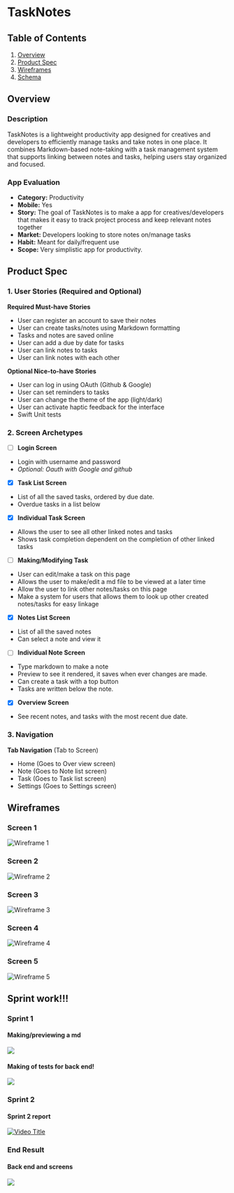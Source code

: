 # TaskNotes 

## Table of Contents

1. [Overview](#Overview)
2. [Product Spec](#Product-Spec)
3. [Wireframes](#Wireframes)
4. [Schema](#Schema)

## Overview

### Description

TaskNotes is a lightweight productivity app designed for creatives and developers to efficiently manage tasks and take notes in one place. It combines Markdown-based note-taking with a task management system that supports linking between notes and tasks, helping users stay organized and focused.

### App Evaluation

- **Category:** Productivity
- **Mobile:** Yes
- **Story:**  The goal of TaskNotes is to make a app for creatives/developers that makes it easy to track project process and keep relevant notes together
- **Market:** Developers looking to store notes on/manage tasks
- **Habit:** Meant for daily/frequent use
- **Scope:** Very simplistic app for productivity.

## Product Spec

### 1. User Stories (Required and Optional)

**Required Must-have Stories**

* User can register an account to save their notes
* User can create tasks/notes using Markdown formatting
* Tasks and notes are saved online
* User can add a due by date for tasks
* User can link notes to tasks
* User can link notes with each other

**Optional Nice-to-have Stories**

* User can log in using OAuth (Github & Google)
* User can set reminders to tasks
* User can change the theme of the app (light/dark)
* User can activate haptic feedback for the interface
* Swift Unit tests

### 2. Screen Archetypes

- [ ] **Login Screen**
* Login with username and password
* _Optional: Oauth with Google and github_
- [x] **Task List Screen**
* List of all the saved tasks, ordered by due date.
* Overdue tasks in a list below
- [x] **Individual Task Screen**
* Allows the user to see all other linked notes and tasks
* Shows task completion dependent on the completion of other linked tasks
- [ ] **Making/Modifying Task**
* User can edit/make a task on this page
* Allows the user to make/edit a md file to be viewed at a later time
* Allow the user to link other notes/tasks on this page
* Make a system for users that allows them to look up other created notes/tasks for easy linkage
- [x] **Notes List Screen**
* List of all the saved notes
* Can select a note and view it 
- [ ] **Individual Note Screen**
* Type markdown to make a note 
* Preview to see it rendered, it saves when ever changes are made.
* Can create a task with a top button
* Tasks are written below the note.
- [x] **Overview Screen**
* See recent notes, and tasks with the most recent due date.

### 3. Navigation

**Tab Navigation** (Tab to Screen)
* Home (Goes to Over view screen)
* Note (Goes to Note list screen)
* Task (Goes to Task list screen)
* Settings (Goes to Settings screen)

## Wireframes

### Screen 1
![Wireframe 1](./imgs/Wire1.png)

### Screen 2
![Wireframe 2](./imgs/Wire2.png)

### Screen 3
![Wireframe 3](./imgs/Wire3.png)

### Screen 4
![Wireframe 4](./imgs/Wire4.png)

### Screen 5
![Wireframe 5](./imgs/Wire5.png)

## Sprint work!!!

### Sprint 1

#### Making/previewing a md

<div>
    <a href="https://www.loom.com/share/c2f4b641857e4f1b97e3cc3c732fd1d8">
      <img style="max-width:300px;" src="https://cdn.loom.com/sessions/thumbnails/c2f4b641857e4f1b97e3cc3c732fd1d8-d22e6b3cfe292337-full-play.gif">
    </a>
  </div>

#### Making of tests for back end!

<div>
    <a href="https://www.loom.com/share/c7b62120ef384f1881619319cd058c3f">
      <img style="max-width:300px;" src="https://cdn.loom.com/sessions/thumbnails/c7b62120ef384f1881619319cd058c3f-d154debd75f47170-full-play.gif">
    </a>
  </div>

### Sprint 2

#### Sprint 2 report

[![Video Title](https://img.youtube.com/vi/z0jKObNgwR8/0.jpg)](https://www.youtube.com/watch?v=z0jKObNgwR8)

### End Result

#### Back end and screens

<div>
    <a href="https://www.loom.com/share/2eba67faca7d43998490995a8cd431f4">
      <img style="max-width:300px;" src="https://cdn.loom.com/sessions/thumbnails/2eba67faca7d43998490995a8cd431f4-b418d22e3541a488-full-play.gif">
    </a>
  </div>

